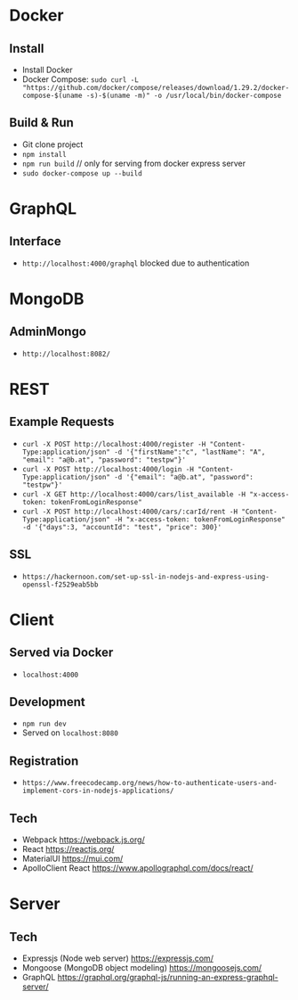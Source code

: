 # Docker
## Install
- Install Docker
- Docker Compose: `sudo curl -L "https://github.com/docker/compose/releases/download/1.29.2/docker-compose-$(uname -s)-$(uname -m)" -o /usr/local/bin/docker-compose`

## Build & Run
- Git clone project
- `npm install`
- `npm run build` // only for serving from docker express server
- `sudo docker-compose up --build`

# GraphQL
## Interface
- `http://localhost:4000/graphql` blocked due to authentication

# MongoDB
## AdminMongo
- `http://localhost:8082/`

# REST
## Example Requests
- `curl -X POST http://localhost:4000/register -H "Content-Type:application/json" -d '{"firstName":"c", "lastName": "A", "email": "a@b.at", "password": "testpw"}'`
- `curl -X POST http://localhost:4000/login -H "Content-Type:application/json" -d '{"email": "a@b.at", "password": "testpw"}'`
- `curl -X GET http://localhost:4000/cars/list_available -H "x-access-token: tokenFromLoginResponse"`
- `curl -X POST http://localhost:4000/cars/:carId/rent -H "Content-Type:application/json" -H "x-access-token: tokenFromLoginResponse" -d '{"days":3, "accountId": "test", "price": 300}'`

## SSL
- `https://hackernoon.com/set-up-ssl-in-nodejs-and-express-using-openssl-f2529eab5bb`

# Client
## Served via Docker
- `localhost:4000`

## Development
- `npm run dev`
- Served on `localhost:8080`

## Registration
- `https://www.freecodecamp.org/news/how-to-authenticate-users-and-implement-cors-in-nodejs-applications/`

## Tech
- Webpack https://webpack.js.org/
- React https://reactjs.org/
- MaterialUI https://mui.com/
- ApolloClient React https://www.apollographql.com/docs/react/

# Server
## Tech
- Expressjs (Node web server) https://expressjs.com/
- Mongoose (MongoDB object modeling) https://mongoosejs.com/
- GraphQL https://graphql.org/graphql-js/running-an-express-graphql-server/

